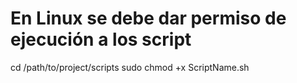 # En Linux se debe dar permiso de ejecución a los script

cd /path/to/project/scripts
sudo chmod +x ScriptName.sh